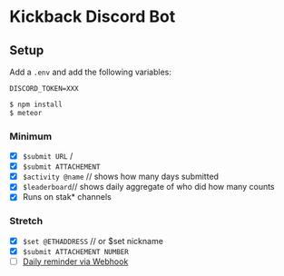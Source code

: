 # Kickback Discord Bot

## Setup

Add a `.env` and add the following variables:

```
DISCORD_TOKEN=XXX
```

```bash
$ npm install
$ meteor
```

### Minimum

- [x] `$submit URL` /
- [x] `$submit ATTACHEMENT`
- [x] `$activity @name` // shows how many days submitted
- [x] `$leaderboard`// shows daily aggregate of who did how many counts
- [x] Runs on stak\* channels

### Stretch

- [x] `$set @ETHADDRESS` // or \$set nickname
- [x] `$submit ATTACHEMENT NUMBER`
- [ ] [Daily reminder via Webhook](https://discordjs.guide/popular-topics/webhooks.html#what-is-a-webhook)
